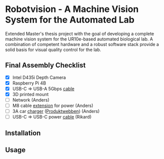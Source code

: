 # Robotvision - A Machine Vision System for the Automated Lab

Extended Master's thesis project with the goal of developing a complete machine vision system for the UR10e-based automated biological lab. 
A combination of competent hardware and a robust software stack provide a solid basis for visual quality control for the lab.

## Final Assembly Checklist

- [x] Intel D435i Depth Camera 
- [x] Raspberry Pi 4B
- [x] USB-C => USB-A 5Gbps [cable](https://noerdic.se/collections/adapter-usbc/products/type-c-to-usb-a-31-5gbps-3a-15cm-black-usbc-n1030)
- [x] 3D printed mount
- [ ] Network (Anders)
- [ ] M8 cable [extension](https://se.rs-online.com/web/p/industrial-automation-cable-assemblies/8582777) for power (Anders)
- [ ] 3A car [charger](https://www.atea.se/eshop/product/estuff-stromadapter-for-bil/?prodid=2053528) ([Produktwebben](https://produktwebb.uu.se/inkop/W2ProductCatalog.aspx?prodId=9506694)) (Anders)
- [ ] USB-C => USB-C power [cable](https://www.kopplat.se/Produkt/10222/USB-20-kabel-C-hane-till-C-hane-svart-05-meter) (Rikard)

## Installation
## Usage
